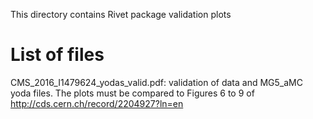 This directory contains Rivet package validation plots

# List of files

CMS_2016_I1479624_yodas_valid.pdf: validation of data and MG5_aMC yoda files. The plots must be compared to Figures 6 to 9 of http://cds.cern.ch/record/2204927?ln=en


